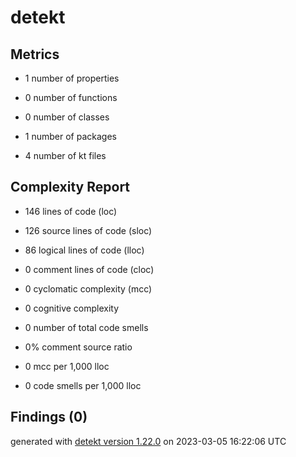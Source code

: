 # detekt

## Metrics

* 1 number of properties

* 0 number of functions

* 0 number of classes

* 1 number of packages

* 4 number of kt files

## Complexity Report

* 146 lines of code (loc)

* 126 source lines of code (sloc)

* 86 logical lines of code (lloc)

* 0 comment lines of code (cloc)

* 0 cyclomatic complexity (mcc)

* 0 cognitive complexity

* 0 number of total code smells

* 0% comment source ratio

* 0 mcc per 1,000 lloc

* 0 code smells per 1,000 lloc

## Findings (0)

generated with [detekt version 1.22.0](https://detekt.dev/) on 2023-03-05 16:22:06 UTC
